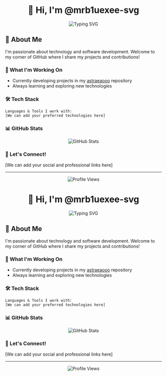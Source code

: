 <h1 align="center">👋 Hi, I'm @mrb1uexee-svg</h1>

<p align="center">
  <img src="https://readme-typing-svg.herokuapp.com?font=Fira+Code&pause=1000&color=2C68F7&center=true&vCenter=true&width=435&lines=Welcome+to+my+GitHub+profile!;Let's+build+something+amazing+together!" alt="Typing SVG" />
</p>

## 🚀 About Me

I'm passionate about technology and software development. Welcome to my corner of GitHub where I share my projects and contributions!

### 🔭 What I'm Working On

- Currently developing projects in my [astraeaooo](https://github.com/mrb1uexee-svg/astraeaooo) repository
- Always learning and exploring new technologies

### 🛠️ Tech Stack

```text
Languages & Tools I work with:
[We can add your preferred technologies here]
```

### 📊 GitHub Stats

<p align="center">
  <img src="https://github-readme-stats.vercel.app/api?username=mrb1uexee-svg&show_icons=true&theme=tokyonight" alt="GitHub Stats" />
</p>

### 🤝 Let's Connect!

[We can add your social and professional links here]

---

<p align="center">
  <img src="https://komarev.com/ghpvc/?username=mrb1uexee-svg&color=blue" alt="Profile Views" />
</p><h1 align="center">👋 Hi, I'm @mrb1uexee-svg</h1>

<p align="center">
  <img src="https://readme-typing-svg.herokuapp.com?font=Fira+Code&pause=1000&color=2C68F7&center=true&vCenter=true&width=435&lines=Welcome+to+my+GitHub+profile!;Let's+build+something+amazing+together!" alt="Typing SVG" />
</p>

## 🚀 About Me

I'm passionate about technology and software development. Welcome to my corner of GitHub where I share my projects and contributions!

### 🔭 What I'm Working On

- Currently developing projects in my [astraeaooo](https://github.com/mrb1uexee-svg/astraeaooo) repository
- Always learning and exploring new technologies

### 🛠️ Tech Stack

```text
Languages & Tools I work with:
[We can add your preferred technologies here]
```

### 📊 GitHub Stats

<p align="center">
  <img src="https://github-readme-stats.vercel.app/api?username=mrb1uexee-svg&show_icons=true&theme=tokyonight" alt="GitHub Stats" />
</p>

### 🤝 Let's Connect!

[We can add your social and professional links here]

---

<p align="center">
  <img src="https://komarev.com/ghpvc/?username=mrb1uexee-svg&color=blue" alt="Profile Views" />
</p>
